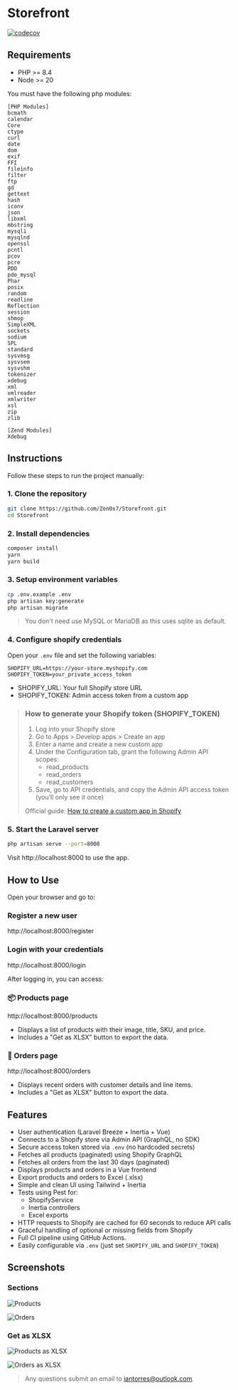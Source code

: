 # Storefront

[![codecov](https://codecov.io/gh/Zen0x7/Storefront/graph/badge.svg?token=VJ0UGD9G89)](https://codecov.io/gh/Zen0x7/Storefront)

## Requirements

- PHP >= 8.4
- Node >= 20

You must have the following php modules:

```
[PHP Modules]
bcmath
calendar
Core
ctype
curl
date
dom
exif
FFI
fileinfo
filter
ftp
gd
gettext
hash
iconv
json
libxml
mbstring
mysqli
mysqlnd
openssl
pcntl
pcov
pcre
PDO
pdo_mysql
Phar
posix
random
readline
Reflection
session
shmop
SimpleXML
sockets
sodium
SPL
standard
sysvmsg
sysvsem
sysvshm
tokenizer
xdebug
xml
xmlreader
xmlwriter
xsl
zip
zlib

[Zend Modules]
Xdebug
```

## Instructions

Follow these steps to run the project manually:

### 1. Clone the repository

```bash
git clone https://github.com/Zen0x7/Storefront.git
cd Storefront
```

### 2. Install dependencies

```bash
composer install
yarn
yarn build
```

### 3. Setup environment variables

```bash
cp .env.example .env
php artisan key:generate
php artisan migrate
```

> You don't need use MySQL or MariaDB as this uses sqlite as default.

### 4. Configure shopify credentials

Open your `.env` file and set the following variables:

```dotenv
SHOPIFY_URL=https://your-store.myshopify.com
SHOPIFY_TOKEN=your_private_access_token
```

- SHOPIFY_URL: Your full Shopify store URL
- SHOPIFY_TOKEN: Admin access token from a custom app

> ### How to generate your Shopify token (SHOPIFY_TOKEN)
>
> 1. Log into your Shopify store
> 2. Go to Apps > Develop apps > Create an app 
> 3. Enter a name and create a new custom app
> 4. Under the Configuration tab, grant the following Admin API scopes:
>    - read_products
>    - read_orders
>    - read_customers
> 5. Save, go to API credentials, and copy the Admin API access token (you’ll only see it once)
>
> Official guide:
> [How to create a custom app in Shopify](https://help.shopify.com/en/manual/apps/app-types/custom-apps)

### 5. Start the Laravel server

```bash
php artisan serve --port=8000
```

Visit http://localhost:8000 to use the app.

## How to Use

Open your browser and go to:

### Register a new user
http://localhost:8000/register

### Login with your credentials
http://localhost:8000/login

After logging in, you can access:

### 📦 Products page
http://localhost:8000/products

- Displays a list of products with their image, title, SKU, and price.
- Includes a "Get as XLSX" button to export the data.

### 🧾 Orders page
http://localhost:8000/orders

- Displays recent orders with customer details and line items.
- Includes a "Get as XLSX" button to export the data.

## Features

- User authentication (Laravel Breeze + Inertia + Vue)
- Connects to a Shopify store via Admin API (GraphQL, no SDK)
- Secure access token stored via `.env` (no hardcoded secrets)
- Fetches all products (paginated) using Shopify GraphQL
- Fetches all orders from the last 30 days (paginated)
- Displays products and orders in a Vue frontend
- Export products and orders to Excel (.xlsx)
- Simple and clean UI using Tailwind + Inertia
- Tests using Pest for:
    - ShopifyService
    - Inertia controllers
    - Excel exports
- HTTP requests to Shopify are cached for 60 seconds to reduce API calls
- Graceful handling of optional or missing fields from Shopify
- Full CI pipeline using GitHub Actions.
- Easily configurable via `.env` (just set `SHOPIFY_URL` and `SHOPIFY_TOKEN`)

## Screenshots

### Sections

![Products](./images/products.png)

![Orders](./images/orders.png)

### Get as XLSX

![Products as XLSX](./images/products_xlsx.png)

![Orders as XLSX](./images/orders_xlsx.png)

> Any questions submit an email to [iantorres@outlook.com](mailto:iantorres@outlook.com).

